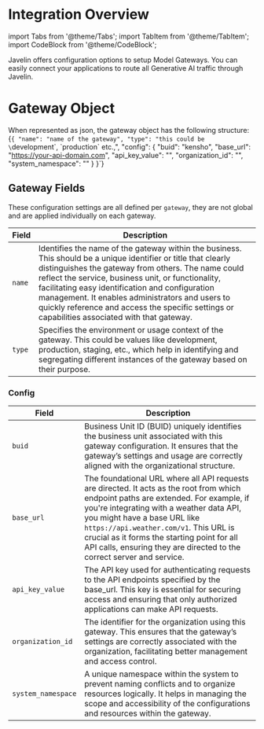 # Integration Overview
import Tabs from '@theme/Tabs';
import TabItem from '@theme/TabItem';
import CodeBlock from '@theme/CodeBlock';

Javelin offers configuration options to setup Model Gateways. You can easily connect your applications to route all Generative AI traffic through Javelin.

# Gateway Object
When represented as json, the gateway object has the following structure:
<CodeBlock
  language="python">
  {`{
    "name": "name of the gateway",
    "type": "this could be \`development\`, \`production\` etc.,",
    "config": {
      "buid": "kensho",
      "base_url": "https://your-api-domain.com",
      "api_key_value": "",
      "organization_id": "",
      "system_namespace": ""
    }
  }`}
</CodeBlock>


## Gateway Fields
These configuration settings are all defined per `gateway`, they are not global and are applied individually on each gateway. 

| Field | Description | 
| --------------- | --------------- | 
| `name`    | Identifies the name of the gateway within the business. This should be a unique identifier or title that clearly distinguishes the gateway from others. The name could reflect the service, business unit, or functionality, facilitating easy identification and configuration management. It enables administrators and users to quickly reference and access the specific settings or capabilities associated with that gateway. | 
| `type`    | Specifies the environment or usage context of the gateway. This could be values like development, production, staging, etc., which help in identifying and segregating different instances of the gateway based on their purpose. | 

### Config
| Field               | Description                                                                  | 
| --------------------| ---------------------------------------------------------------------------- | 
| `buid`          | Business Unit ID (BUID) uniquely identifies the business unit associated with this gateway configuration. It ensures that the gateway’s settings and usage are correctly aligned with the organizational structure. | 
| `base_url`          | The foundational URL where all API requests are directed. It acts as the root from which endpoint paths are extended. For example, if you're integrating with a weather data API, you might have a base URL like `https://api.weather.com/v1`. This URL is crucial as it forms the starting point for all API calls, ensuring they are directed to the correct server and service. | 
| `api_key_value`       | The API key used for authenticating requests to the API endpoints specified by the base_url. This key is essential for securing access and ensuring that only authorized applications can make API requests. | 
| `organization_id`      | The identifier for the organization using this gateway. This ensures that the gateway’s settings are correctly associated with the organization, facilitating better management and access control. | 
| `system_namespace`   | A unique namespace within the system to prevent naming conflicts and to organize resources logically. It helps in managing the scope and accessibility of the configurations and resources within the gateway. | 
